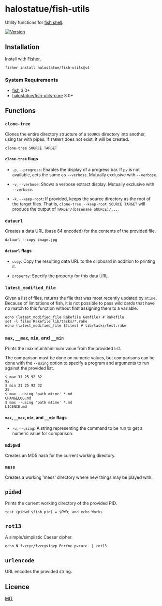 # halostatue/fish-utils

Utility functions for [fish shell][fish shell].

[![Version][]](https://github.com/halostatue/fish-utils/releases)

## Installation

Install with [Fisher][Fisher].

```fish
fisher install halostatue/fish-utils@v4
```

### System Requirements

- [fish][fish] 3.0+
- [halostatue/fish-utils-core][hfuc] 3.0+

## Functions

### `clone-tree`

Clones the entire directory structure of a `SOURCE` directory into another,
using tar with pipes. If `TARGET` does not exist, it will be created.

```fish
clone-tree SOURCE TARGET
```

#### `clone-tree` flags

- `-p`, `--progress`: Enables the display of a progress bar. If `pv` is not
  available, acts the same as `--verbose`. Mutually exclusive with `--verbose`.

- `-v`, `--verbose`: Shows a verbose extract display. Mutually exclusive with
  `--verbose`.

- `-k`, `--keep-root`: If provided, keeps the source directory as the root of
  the target files. That is, `clone-tree --keep-root SOURCE TARGET` will produce
  the output of `TARGET/(basename SOURCE)/...`.

### `dataurl`

Creates a data URL (base 64 encoded) for the contents of the provided file.

```fish
dataurl --copy image.jpg
```

#### `dataurl` flags

- `copy`: Copy the resulting data URL to the clipboard in addition to printing
  it.

- `property`: Specify the property for this data URL.

### `latest_modified_file`

Given a list of files, returns the file that was most recently updated by
`mtime`. Because of limitations of fish, it is not possible to pass wild cards
that have no match to this function without first assigning them to a variable.

```fish
echo (latest_modified_file Rakefile Gemfile) # Rakefile
set -l files Rakefile lib/tasks/*.rake
echo (latest_modified_file $files) # lib/tasks/test.rake
```

### `max`, `__max`, `min`, and `__min`

Prints the maximum/minimum value from the provided list.

The comparison must be done on numeric values, but comparisons can be done with
the `--using` option to specify a program and arguments to run against the
provided list.

```fish
$ max 31 25 92 32
92
$ min 31 25 92 32
25
$ max --using 'path mtime' *.md
CHANGELOG.md
$ max --using 'path mtime' *.md
LICENCE.md
```

#### `max`, `__max`, `min`, and `__min` flags

- `-u`, `--using`: A string representing the command to be run to get a numeric
  value for comparison.

### `md5pwd`

Creates an MD5 hash for the current working directory.

### `mess`

Creates a working 'mess' directory where new things may be played with.

## `pidwd`

Prints the current working directory of the provided PID.

```fish
test (pidwd $fish_pid) = $PWD; and echo Works
```

## `rot13`

A simple/simplistic Caesar cipher.

```fish
echo N fvzcyr/fvzcyvfgvp Pnrfne pvcure. | rot13
```

## `urlencode`

URL encodes the provided string.

## Licence

[MIT](LICENCE.md)

[fisher]: https://github.com/jorgebucaran/fisher
[fish]: https://github.com/fish-shell/fish-shell
[fish shell]: https://fishshell.com 'friendly interactive shell'
[version]: https://img.shields.io/github/tag/halostatue/fish-utils.svg?label=Version
[hfuc]: https://github.com/halostatue/fish-utils-core
